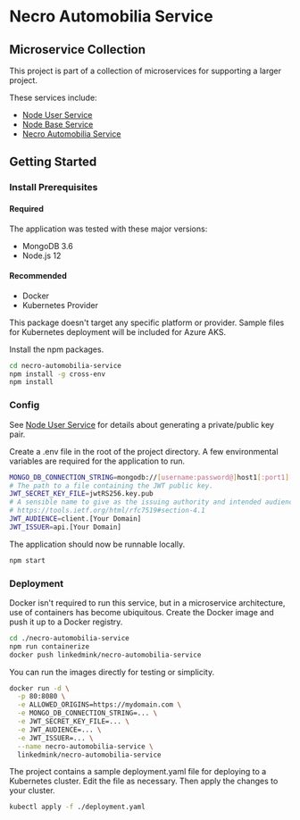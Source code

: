 # Necro Automobilia Service

## Microservice Collection
This project is part of a collection of microservices for supporting a larger project.

These services include:
* [Node User Service](https://github.com/LinkedMink/node-user-service)
* [Node Base Service](https://github.com/LinkedMink/node-base-service)
* [Necro Automobilia Service](https://github.com/LinkedMink/necro-automobilia-service)

## Getting Started
### Install Prerequisites 
#### Required
The application was tested with these major versions:
* MongoDB 3.6
* Node.js 12

#### Recommended
* Docker
* Kubernetes Provider

This package doesn't target any specific platform or provider. Sample files for Kubernetes 
deployment will be included for Azure AKS.

Install the npm packages.

```sh
cd necro-automobilia-service
npm install -g cross-env
npm install
```

### Config
See [Node User Service](https://github.com/LinkedMink/node-user-service) for details about
generating a private/public key pair.

Create a .env file in the root of the project directory. A few environmental variables 
are required for the application to run.

```sh
MONGO_DB_CONNECTION_STRING=mongodb://[username:password@]host1[:port1][,host2[:port2],...[,hostN[:portN]]][/[database.collection][?options]]
# The path to a file containing the JWT public key. 
JWT_SECRET_KEY_FILE=jwtRS256.key.pub
# A sensible name to give as the issuing authority and intended audience
# https://tools.ietf.org/html/rfc7519#section-4.1
JWT_AUDIENCE=client.[Your Domain]
JWT_ISSUER=api.[Your Domain]
```

The application should now be runnable locally.

```sh
npm start
```

### Deployment
Docker isn't required to run this service, but in a microservice architecture, use of containers 
has become ubiquitous. Create the Docker image and push it up to a Docker registry.

```sh
cd ./necro-automobilia-service
npm run containerize
docker push linkedmink/necro-automobilia-service
```

You can run the images directly for testing or simplicity.

```sh
docker run -d \
  -p 80:8080 \
  -e ALLOWED_ORIGINS=https://mydomain.com \
  -e MONGO_DB_CONNECTION_STRING=... \
  -e JWT_SECRET_KEY_FILE=... \
  -e JWT_AUDIENCE=... \
  -e JWT_ISSUER=... \
  --name necro-automobilia-service \
  linkedmink/necro-automobilia-service
```

The project contains a sample deployment.yaml file for deploying to a Kubernetes cluster. Edit the 
file as necessary. Then apply the changes to your cluster.

```sh
kubectl apply -f ./deployment.yaml
```
